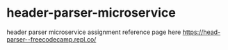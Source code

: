 # header-parser-microservice
header parser microservice assignment
reference page here https://head-parser--freecodecamp.repl.co/
